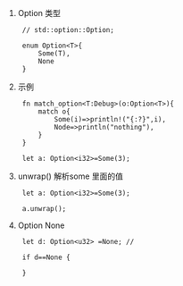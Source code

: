 1. Option 类型

        // std::option::Option;

        enum Option<T>{
            Some(T),
            None
        }

2. 示例

        fn match_option<T:Debug>(o:Option<T>){
            match o{
                Some(i)=>println!("{:?}",i),
                Node=>println("nothing"),
            }
        }

        let a: Option<i32>=Some(3);

3. unwrap() 解析some 里面的值

        let a: Option<i32>=Some(3);

        a.unwrap();

4. Option None

        let d: Option<u32> =None; // 

        if d==None {
            
        }